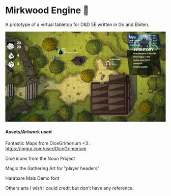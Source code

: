 # Mirkwood Engine 🧝

A prototype of a virtual tabletop for D&D 5E written in Go and Ebiten.

![img](prototype.png)

#### Assets/Artwork used

Fantastic Maps from DiceGrimorium <3 : https://imgur.com/user/DiceGrimorium

Dice icons from the Noun Project

Magic the Gathering Art for "player headers"

Harabare Mais Demo font

Others arts I wish I could credit but don't have any reference.